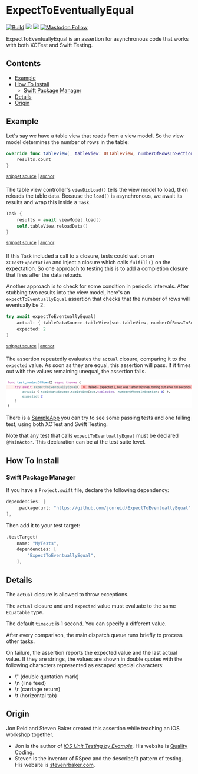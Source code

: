 # ExpectToEventuallyEqual

[![Build](https://github.com/jonreid/ExpectToEventuallyEqual/actions/workflows/build.yml/badge.svg)](https://github.com/jonreid/ExpectToEventuallyEqual/actions/workflows/build.yml)
[![](https://img.shields.io/endpoint?url=https%3A%2F%2Fswiftpackageindex.com%2Fapi%2Fpackages%2Fjonreid%2FExpectToEventuallyEqual%2Fbadge%3Ftype%3Dswift-versions)](https://swiftpackageindex.com/jonreid/ExpectToEventuallyEqual)
[![](https://img.shields.io/endpoint?url=https%3A%2F%2Fswiftpackageindex.com%2Fapi%2Fpackages%2Fjonreid%2FExpectToEventuallyEqual%2Fbadge%3Ftype%3Dplatforms)](https://swiftpackageindex.com/jonreid/ExpectToEventuallyEqual)
[![Mastodon Follow](https://img.shields.io/mastodon/follow/109765011064804734?domain=https%3A%2F%2Fiosdev.space
)](https://iosdev.space/@qcoding)

ExpectToEventuallyEqual is an assertion for asynchronous code that works with both XCTest and Swift Testing.

<!-- toc -->
## Contents

  * [Example](#example)
  * [How To Install](#how-to-install)
    * [Swift Package Manager](#swift-package-manager)
  * [Details](#details)
  * [Origin](#origin)<!-- endToc -->

## Example

Let's say we have a table view that reads from a view model. So the view model determines the number of rows in the table:

<!-- snippet: number-of-rows -->
<a id='snippet-number-of-rows'></a>
```swift
override func tableView(_ tableView: UITableView, numberOfRowsInSection section: Int) -> Int {
    results.count
}
```
<sup><a href='/SampleApp/SampleApp/TableViewController.swift#L23-L27' title='Snippet source file'>snippet source</a> | <a href='#snippet-number-of-rows' title='Start of snippet'>anchor</a></sup>
<!-- endSnippet -->

The table view controller's `viewDidLoad()` tells the view model to load, then reloads the table data. Because the `load()` is asynchronous, we await its results and wrap this inside a `Task`.

<!-- snippet: task -->
<a id='snippet-task'></a>
```swift
Task {
    results = await viewModel.load()
    self.tableView.reloadData()
}
```
<sup><a href='/SampleApp/SampleApp/TableViewController.swift#L15-L20' title='Snippet source file'>snippet source</a> | <a href='#snippet-task' title='Start of snippet'>anchor</a></sup>
<!-- endSnippet -->

If this `Task` included a call to a closure, tests could wait on an `XCTestExpectation` and inject a closure which calls `fulfill()` on the expectation. So one approach to testing this is to add a completion closure that fires after the data reloads.

Another approach is to check for some condition in periodic intervals. After stubbing two results into the view model, here's an `expectToEventuallyEqual` assertion that checks that the number of rows will eventually be 2:

<!-- snippet: test-example -->
<a id='snippet-test-example'></a>
```swift
try await expectToEventuallyEqual(
    actual: { tableDataSource.tableView(sut.tableView, numberOfRowsInSection: 0) },
    expected: 2
)
```
<sup><a href='/SampleApp/SampleAppTests/TableViewControllerTests_XCTest.swift#L33-L38' title='Snippet source file'>snippet source</a> | <a href='#snippet-test-example' title='Start of snippet'>anchor</a></sup>
<!-- endSnippet -->

The assertion repeatedly evaluates the `actual` closure, comparing it to the `expected` value. As soon as they are equal, this assertion will pass. If it times out with the values remaining unequal, the assertion fails.

![Example failure says test_numberOfRows(): failed - Expected 2, but was 1 after 93 tries, timing out after 1.0 seconds](images/example-failure.png)

There is a [SampleApp](SampleApp) you can try to see some passing tests and one failing test, using both XCTest and Swift Testing.

Note that any test that calls `expectToEventuallyEqual` must be declared `@MainActor`. This declaration can be at the test suite level.

## How To Install

### Swift Package Manager

If you have a `Project.swift` file, declare the following dependency:

```swift
dependencies: [
    .package(url: "https://github.com/jonreid/ExpectToEventuallyEqual", from: "1.0.0"),
],
```

Then add it to your test target:

```swift
.testTarget(
    name: "MyTests",
    dependencies: [
        "ExpectToEventuallyEqual",
    ],
```

## Details

The `actual` closure is allowed to throw exceptions.

The `actual` closure and  and `expected` value must evaluate to the same `Equatable` type.

The default `timeout` is 1 second. You can specify a different value.

After every comparison, the main dispatch queue runs briefly to process other tasks.

On failure, the assertion reports the expected value and the last actual value. If they are strings, the values are shown in double quotes with the following characters represented as escaped special characters:

- \\" (double quotation mark)
- \n (line feed)
- \r (carriage return)
- \t (horizontal tab)

## Origin

Jon Reid and Steven Baker created this assertion while teaching an iOS workshop together.

- Jon is the author of _[iOS Unit Testing by Example](https://iosunittestingbyexample.com)._ His website is [Quality Coding](https://qualitycoding.org).
- Steven is the inventor of RSpec and the describe/it pattern of testing. His website is [stevenrbaker.com](https://stevenrbaker.com).
